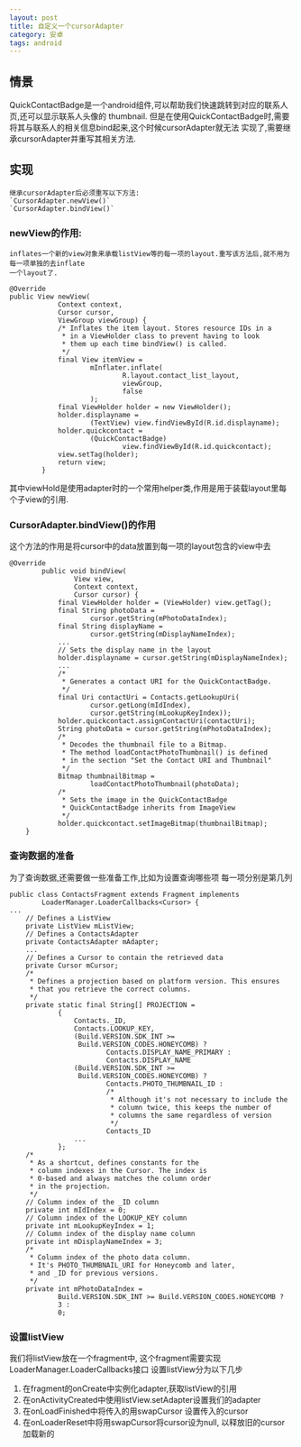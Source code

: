 ```yaml
---
layout: post
title: 自定义一个cursorAdapter
category: 安卓
tags: android
---
```


## 情景
   QuickContactBadge是一个android组件,可以帮助我们快速跳转到对应的联系人页,还可以显示联系人头像的
thumbnail. 但是在使用QuickContactBadge时,需要将其与联系人的相关信息bind起来,这个时候cursorAdapter就无法
实现了,需要继承cursorAdapter并重写其相关方法.

## 实现
    继承cursorAdapter后必须重写以下方法:
    `CursorAdapter.newView()`
    `CursorAdapter.bindView()`

### newView的作用:
    inflates一个新的view对象来承载listView等的每一项的layout.重写该方法后,就不用为每一项单独的去inflate
    一个layout了.

```
@Override
public View newView(
            Context context,
            Cursor cursor,
            ViewGroup viewGroup) {
            /* Inflates the item layout. Stores resource IDs in a
             * in a ViewHolder class to prevent having to look
             * them up each time bindView() is called.
             */
            final View itemView =
                    mInflater.inflate(
                            R.layout.contact_list_layout,
                            viewGroup,
                            false
                    );
            final ViewHolder holder = new ViewHolder();
            holder.displayname =
                    (TextView) view.findViewById(R.id.displayname);
            holder.quickcontact =
                    (QuickContactBadge)
                            view.findViewById(R.id.quickcontact);
            view.setTag(holder);
            return view;
        }

```

其中viewHold是使用adapter时的一个常用helper类,作用是用于装载layout里每个子view的引用.

### CursorAdapter.bindView()的作用
这个方法的作用是将cursor中的data放置到每一项的layout包含的view中去

```
@Override
        public void bindView(
                View view,
                Context context,
                Cursor cursor) {
            final ViewHolder holder = (ViewHolder) view.getTag();
            final String photoData =
                    cursor.getString(mPhotoDataIndex);
            final String displayName =
                    cursor.getString(mDisplayNameIndex);
            ...
            // Sets the display name in the layout
            holder.displayname = cursor.getString(mDisplayNameIndex);
            ...
            /*
             * Generates a contact URI for the QuickContactBadge.
             */
            final Uri contactUri = Contacts.getLookupUri(
                    cursor.getLong(mIdIndex),
                    cursor.getString(mLookupKeyIndex));
            holder.quickcontact.assignContactUri(contactUri);
            String photoData = cursor.getString(mPhotoDataIndex);
            /*
             * Decodes the thumbnail file to a Bitmap.
             * The method loadContactPhotoThumbnail() is defined
             * in the section "Set the Contact URI and Thumbnail"
             */
            Bitmap thumbnailBitmap =
                    loadContactPhotoThumbnail(photoData);
            /*
             * Sets the image in the QuickContactBadge
             * QuickContactBadge inherits from ImageView
             */
            holder.quickcontact.setImageBitmap(thumbnailBitmap);
    }
```


### 查询数据的准备

为了查询数据,还需要做一些准备工作,比如为设置查询哪些项 每一项分别是第几列

```
public class ContactsFragment extends Fragment implements
        LoaderManager.LoaderCallbacks<Cursor> {
...
    // Defines a ListView
    private ListView mListView;
    // Defines a ContactsAdapter
    private ContactsAdapter mAdapter;
    ...
    // Defines a Cursor to contain the retrieved data
    private Cursor mCursor;
    /*
     * Defines a projection based on platform version. This ensures
     * that you retrieve the correct columns.
     */
    private static final String[] PROJECTION =
            {
                Contacts._ID,
                Contacts.LOOKUP_KEY,
                (Build.VERSION.SDK_INT >=
                 Build.VERSION_CODES.HONEYCOMB) ?
                        Contacts.DISPLAY_NAME_PRIMARY :
                        Contacts.DISPLAY_NAME
                (Build.VERSION.SDK_INT >=
                 Build.VERSION_CODES.HONEYCOMB) ?
                        Contacts.PHOTO_THUMBNAIL_ID :
                        /*
                         * Although it's not necessary to include the
                         * column twice, this keeps the number of
                         * columns the same regardless of version
                         */
                        Contacts_ID
                ...
            };
    /*
     * As a shortcut, defines constants for the
     * column indexes in the Cursor. The index is
     * 0-based and always matches the column order
     * in the projection.
     */
    // Column index of the _ID column
    private int mIdIndex = 0;
    // Column index of the LOOKUP_KEY column
    private int mLookupKeyIndex = 1;
    // Column index of the display name column
    private int mDisplayNameIndex = 3;
    /*
     * Column index of the photo data column.
     * It's PHOTO_THUMBNAIL_URI for Honeycomb and later,
     * and _ID for previous versions.
     */
    private int mPhotoDataIndex =
            Build.VERSION.SDK_INT >= Build.VERSION_CODES.HONEYCOMB ?
            3 :
            0;
```

### 设置listView

我们将listView放在一个fragment中, 这个fragment需要实现LoaderManager.LoaderCallbacks<Cursor>接口
设置listView分为以下几步
1. 在fragment的onCreate中实例化adapter,获取listView的引用
2. 在onActivityCreated中使用listView.setAdapter设置我们的adapter
3. 在onLoadFinished中将传入的用swapCursor 设置传入的cursor
4. 在onLoaderReset中将用swapCursor将cursor设为null, 以释放旧的cursor 加载新的

